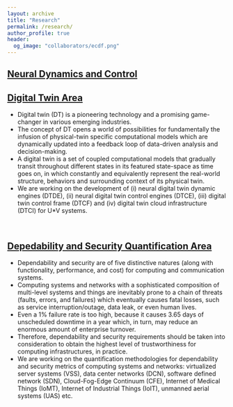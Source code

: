 ```yaml
---
layout: archive
title: "Research"
permalink: /research/
author_profile: true
header:
  og_image: "collaborators/ecdf.png"
---
```


## [Neural Dynamics and Control](./NeuralDynamicsControl.md)


## [Digital Twin Area](./DigitalTwin.md)

- Digital twin (DT) is a pioneering technology and a promising game-changer in various emerging industries.
- The concept of DT opens a world of possibilities for fundamentally the infusion of physical-twin specific computational models which are dynamically updated into a feedback loop of data-driven analysis and decision-making.
- A digital twin is a set of coupled computational models that gradually transit throughout different states in its featured state-space as time goes on, in which constantly and equivalently represent the real-world structure, behaviors and surrounding context of its physical twin.
- We are working on the development of (i) neural digital twin dynamic engines (DTDE), (ii) neural digital twin control engines (DTCE), (iii) digital twin control frame (DTCF) and (iv) digital twin cloud infrastructure (DTCI) for U*V systems.

<br/>

## [Depedability and Security Quantification Area](./DependabilitySecurity.md)

- Dependability and security are of five distinctive natures (along with functionality, performance, and cost) for computing and communication systems.
- Computing systems and networks with a sophisticated composition of multi-level systems and things are inevitably prone to a chain of threats (faults, errors, and failures) which eventually causes fatal losses, such as service interruption/outage, data leak, or even human lives.
- Even a 1% failure rate is too high, because it causes 3.65 days of unscheduled downtime in a year which, in turn, may reduce an enormous amount of enterprise turnover.
- Therefore, dependability and security requirements should be taken into consideration to obtain the highest level of trustworthiness for computing infrastructures, in practice.
- We are working on the quantification methodologies for dependability and security metrics of computing systems and networks: virtualized server systems (VSS), data center networks (DCN), software defined network (SDN), Cloud-Fog-Edge Continuum (CFE), Internet of Medical Things (IoMT), Internet of Industrial Things (IoIT), unmanned aerial systems (UAS) etc.
<br/>
